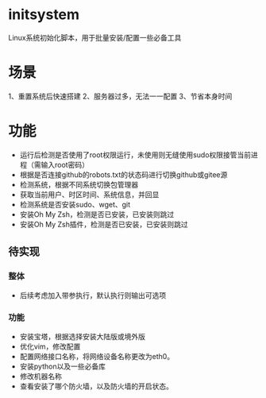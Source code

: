 # initsystem
Linux系统初始化脚本，用于批量安装/配置一些必备工具

# 场景
1、重置系统后快速搭建
2、服务器过多，无法一一配置
3、节省本身时间

# 功能
- 运行后检测是否使用了root权限运行，未使用则无缝使用sudo权限接管当前进程（需输入root密码）
- 根据是否连接github的robots.txt的状态码进行切换github或gitee源
- 检测系统，根据不同系统切换包管理器
- 获取当前用户、时区时间、系统信息，并回显
- 检测系统是否安装sudo、wget、git
- 安装Oh My Zsh，检测是否已安装，已安装则跳过
- 安装Oh My Zsh插件，检测是否已安装，已安装则跳过
  
## 待实现
### 整体
- 后续考虑加入带参执行，默认执行则输出可选项
### 功能
- 安装宝塔，根据选择安装大陆版或境外版
- 优化vim，修改配置
- 配置网络接口名称，将网络设备名称更改为eth0。
- 安装python以及一些必备库
- 修改机器名称
- 查看安装了哪个防火墙，以及防火墙的开启状态。
